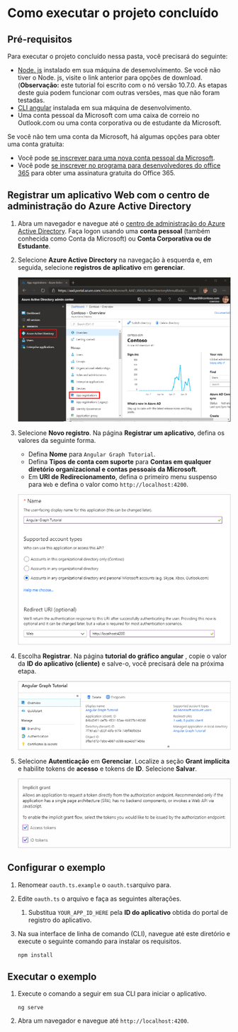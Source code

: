 # <a name="how-to-run-the-completed-project"></a>Como executar o projeto concluído

## <a name="prerequisites"></a>Pré-requisitos

Para executar o projeto concluído nessa pasta, você precisará do seguinte:

- [Node. js](https://nodejs.org) instalado em sua máquina de desenvolvimento. Se você não tiver o Node. js, visite o link anterior para opções de download. (**Observação:** este tutorial foi escrito com o nó versão 10.7.0. As etapas deste guia podem funcionar com outras versões, mas que não foram testadas.
- [CLI angular](https://cli.angular.io/) instalada em sua máquina de desenvolvimento.
- Uma conta pessoal da Microsoft com uma caixa de correio no Outlook.com ou uma conta corporativa ou de estudante da Microsoft.

Se você não tem uma conta da Microsoft, há algumas opções para obter uma conta gratuita:

- Você pode [se inscrever para uma nova conta pessoal da Microsoft](https://signup.live.com/signup?wa=wsignin1.0&rpsnv=12&ct=1454618383&rver=6.4.6456.0&wp=MBI_SSL_SHARED&wreply=https://mail.live.com/default.aspx&id=64855&cbcxt=mai&bk=1454618383&uiflavor=web&uaid=b213a65b4fdc484382b6622b3ecaa547&mkt=E-US&lc=1033&lic=1).
- Você pode [se inscrever no programa para desenvolvedores do office 365](https://developer.microsoft.com/office/dev-program) para obter uma assinatura gratuita do Office 365.

## <a name="register-a-web-application-with-the-azure-active-directory-admin-center"></a>Registrar um aplicativo Web com o centro de administração do Azure Active Directory

1. Abra um navegador e navegue até o [centro de administração do Azure Active Directory](https://aad.portal.azure.com). Faça logon usando uma **conta pessoal** (também conhecida como Conta da Microsoft) ou **Conta Corporativa ou de Estudante**.

1. Selecione **Azure Active Directory** na navegação à esquerda e, em seguida, selecione **registros de aplicativo** em **gerenciar**.

    ![Uma captura de tela dos registros de aplicativo ](/tutorial/images/aad-portal-app-registrations.png)

1. Selecione **Novo registro**. Na página **Registrar um aplicativo**, defina os valores da seguinte forma.

    - Defina **Nome** para `Angular Graph Tutorial`.
    - Defina **Tipos de conta com suporte** para **Contas em qualquer diretório organizacional e contas pessoais da Microsoft**.
    - Em **URI de Redirecionamento**, defina o primeiro menu suspenso para `Web` e defina o valor como `http://localhost:4200`.

    ![Uma captura de tela da página registrar um aplicativo](/tutorial/images/aad-register-an-app.png)

1. Escolha **Registrar**. Na página **tutorial do gráfico angular** , copie o valor da **ID do aplicativo (cliente)** e salve-o, você precisará dele na próxima etapa.

    ![Uma captura de tela da ID do aplicativo do novo registro de aplicativo](/tutorial/images/aad-application-id.png)

1. Selecione **Autenticação** em **Gerenciar**. Localize a seção **Grant implícita** e habilite tokens de **acesso** e tokens de **ID**. Selecione **Salvar**.

    ![Uma captura de tela da seção Grant implícita](/tutorial/images/aad-implicit-grant.png)

## <a name="configure-the-sample"></a>Configurar o exemplo

1. Renomear `oauth.ts.example` o `oauth.ts`arquivo para.
1. Edite `oauth.ts` o arquivo e faça as seguintes alterações.
    1. Substitua `YOUR_APP_ID_HERE` pela **ID do aplicativo** obtida do portal de registro do aplicativo.
1. Na sua interface de linha de comando (CLI), navegue até este diretório e execute o seguinte comando para instalar os requisitos.

    ```Shell
    npm install
    ```

## <a name="run-the-sample"></a>Executar o exemplo

1. Execute o comando a seguir em sua CLI para iniciar o aplicativo.

    ```Shell
    ng serve
    ```

1. Abra um navegador e navegue até `http://localhost:4200`.